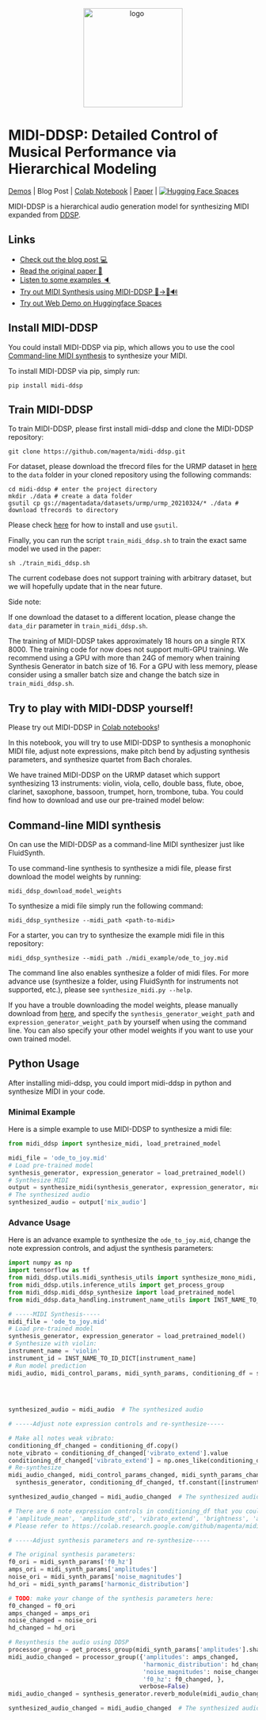 <div align="center">
<img src="https://midi-ddsp.github.io/pics/midi-ddsp-logo.png" width="200px" alt="logo"></img>
</div>

# MIDI-DDSP: Detailed Control of Musical Performance via Hierarchical Modeling

[Demos](https://midi-ddsp.github.io/) | Blog Post
| [Colab Notebook](https://colab.research.google.com/github/magenta/midi-ddsp/blob/main/midi_ddsp/colab/MIDI_DDSP_Demo.ipynb)
| [Paper](https://arxiv.org/abs/2112.09312) |  [![Hugging Face Spaces](https://img.shields.io/badge/%F0%9F%A4%97%20Hugging%20Face-Spaces-blue)](https://huggingface.co/spaces/akhaliq/midi-ddsp)


MIDI-DDSP is a hierarchical audio generation model for synthesizing MIDI expanded
from [DDSP](https://github.com/magenta/ddsp).

## Links

* [Check out the blog post 💻]()
* [Read the original paper 📄](https://arxiv.org/abs/2112.09312)
* [Listen to some examples 🔈](https://midi-ddsp.github.io/)
* [Try out MIDI Synthesis using MIDI-DDSP 🎵->🎻🔊](https://colab.research.google.com/github/magenta/midi-ddsp/blob/main/midi_ddsp/colab/MIDI_DDSP_Demo.ipynb)
* [Try out Web Demo on Huggingface Spaces](https://huggingface.co/spaces/akhaliq/midi-ddsp)


## Install MIDI-DDSP

You could install MIDI-DDSP via pip, which allows you to use the
cool [Command-line MIDI synthesis](#command-line-midi-synthesis) to synthesize your MIDI.

To install MIDI-DDSP via pip, simply run:

```
pip install midi-ddsp
```

## Train MIDI-DDSP

To train MIDI-DDSP, please first install midi-ddsp and clone the MIDI-DDSP repository:

```
git clone https://github.com/magenta/midi-ddsp.git
```

For dataset, please download the tfrecord files for the URMP dataset in
[here](https://console.cloud.google.com/storage/browser/magentadata/datasets/urmp/urmp_20210324) to the `data` folder in
your cloned repository using the following commands:

```
cd midi-ddsp # enter the project directory
mkdir ./data # create a data folder
gsutil cp gs://magentadata/datasets/urmp/urmp_20210324/* ./data # download tfrecords to directory
```

Please check [here](https://cloud.google.com/storage/docs/gsutil) for how to install and use `gsutil`.

Finally, you can run the script `train_midi_ddsp.sh` to train the exact same model we used in the paper:

```
sh ./train_midi_ddsp.sh
```

The current codebase does not support training with arbitrary dataset, but we will hopefully update that in the near
future.

Side note:

If one download the dataset to a different location, please change the `data_dir` parameter in `train_midi_ddsp.sh`.

The training of MIDI-DDSP takes approximately 18 hours on a single RTX 8000. The training code for now does not support
multi-GPU training. We recommend using a GPU with more than 24G of memory when training Synthesis Generator in batch
size of 16. For a GPU with less memory, please consider using a smaller batch size and change the batch size
in `train_midi_ddsp.sh`.

## Try to play with MIDI-DDSP yourself!

Please try out MIDI-DDSP
in [Colab notebooks](https://colab.research.google.com/github/magenta/midi-ddsp/blob/main/midi_ddsp/colab/MIDI_DDSP_Demo.ipynb)!

In this notebook, you will try to use MIDI-DDSP to synthesis a monophonic MIDI file, adjust note expressions, make pitch
bend by adjusting synthesis parameters, and synthesize quartet from Bach chorales.

We have trained MIDI-DDSP on the URMP dataset which support synthesizing 13 instruments: violin, viola, cello, double
bass, flute, oboe, clarinet, saxophone, bassoon, trumpet, horn, trombone, tuba. You could find how to download and use
our pre-trained model below:

## Command-line MIDI synthesis

On can use the MIDI-DDSP as a command-line MIDI synthesizer just like FluidSynth.

To use command-line synthesis to synthesize a midi file, please first download the model weights by running:

```
midi_ddsp_download_model_weights
```

To synthesize a midi file simply run the following command:

```
midi_ddsp_synthesize --midi_path <path-to-midi>
```

For a starter, you can try to synthesize the example midi file in this repository:

```
midi_ddsp_synthesize --midi_path ./midi_example/ode_to_joy.mid
```

The command line also enables synthesize a folder of midi files. For more advance use (synthesize a folder, using
FluidSynth for instruments not supported, etc.), please see `synthesize_midi.py --help`.

If you have a trouble downloading the model weights, please manually download
from [here](https://github.com/magenta/midi-ddsp/raw/models/midi_ddsp_model_weights_urmp_9_10.zip), and specify
the `synthesis_generator_weight_path` and `expression_generator_weight_path` by yourself when using the command line.
You can also specify your other model weights if you want to use your own trained model.

## Python Usage

After installing midi-ddsp, you could import midi-ddsp in python and synthesize MIDI in your code.

### Minimal Example

Here is a simple example to use MIDI-DDSP to synthesize a midi file:

```python
from midi_ddsp import synthesize_midi, load_pretrained_model

midi_file = 'ode_to_joy.mid'
# Load pre-trained model
synthesis_generator, expression_generator = load_pretrained_model()
# Synthesize MIDI
output = synthesize_midi(synthesis_generator, expression_generator, midi_file)
# The synthesized audio
synthesized_audio = output['mix_audio']
```

### Advance Usage 

Here is an advance example to synthesize the `ode_to_joy.mid`, change the note expression controls, and adjust the
synthesis parameters:

```python
import numpy as np
import tensorflow as tf
from midi_ddsp.utils.midi_synthesis_utils import synthesize_mono_midi, conditioning_df_to_audio
from midi_ddsp.utils.inference_utils import get_process_group
from midi_ddsp.midi_ddsp_synthesize import load_pretrained_model
from midi_ddsp.data_handling.instrument_name_utils import INST_NAME_TO_ID_DICT

# -----MIDI Synthesis-----
midi_file = 'ode_to_joy.mid'
# Load pre-trained model
synthesis_generator, expression_generator = load_pretrained_model()
# Synthesize with violin:
instrument_name = 'violin'
instrument_id = INST_NAME_TO_ID_DICT[instrument_name]
# Run model prediction
midi_audio, midi_control_params, midi_synth_params, conditioning_df = synthesize_mono_midi(synthesis_generator,
                                                                                           expression_generator,
                                                                                           midi_file, instrument_id,
                                                                                           output_dir=None)

synthesized_audio = midi_audio  # The synthesized audio

# -----Adjust note expression controls and re-synthesize-----

# Make all notes weak vibrato:
conditioning_df_changed = conditioning_df.copy()
note_vibrato = conditioning_df_changed['vibrato_extend'].value
conditioning_df_changed['vibrato_extend'] = np.ones_like(conditioning_df['vibrato_extend'].values) * 0.1
# Re-synthesize
midi_audio_changed, midi_control_params_changed, midi_synth_params_changed = conditioning_df_to_audio(
  synthesis_generator, conditioning_df_changed, tf.constant([instrument_id]))

synthesized_audio_changed = midi_audio_changed  # The synthesized audio

# There are 6 note expression controls in conditioning_df that you could change:
# 'amplitude_mean', 'amplitude_std', 'vibrato_extend', 'brightness', 'attack_level', 'amplitudes_max_pos'.
# Please refer to https://colab.research.google.com/github/magenta/midi-ddsp/blob/main/midi_ddsp/colab/MIDI_DDSP_Demo.ipynb#scrollTo=XfPPrdPu5sSy for the effect of each control. 

# -----Adjust synthesis parameters and re-synthesize-----

# The original synthesis parameters:
f0_ori = midi_synth_params['f0_hz']
amps_ori = midi_synth_params['amplitudes']
noise_ori = midi_synth_params['noise_magnitudes']
hd_ori = midi_synth_params['harmonic_distribution']

# TODO: make your change of the synthesis parameters here:
f0_changed = f0_ori
amps_changed = amps_ori
noise_changed = noise_ori
hd_changed = hd_ori

# Resynthesis the audio using DDSP
processor_group = get_process_group(midi_synth_params['amplitudes'].shape[1], use_angular_cumsum=True)
midi_audio_changed = processor_group({'amplitudes': amps_changed,
                                      'harmonic_distribution': hd_changed,
                                      'noise_magnitudes': noise_changed,
                                      'f0_hz': f0_changed, },
                                     verbose=False)
midi_audio_changed = synthesis_generator.reverb_module(midi_audio_changed, reverb_number=instrument_id, training=False)

synthesized_audio_changed = midi_audio_changed  # The synthesized audio
```

[comment]: <> "## TODO:  0. Add more doc about python code synthesis api 1. Change the training loop, 2. Support multi-gpu training"
